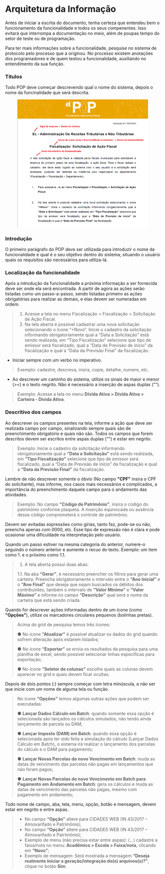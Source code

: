 # Arquitetura da Informação

Antes de iniciar a escrita do documento, tenha certeza que entendeu bem o funcionamento da funcionalidade e todos os seus compenentes. Isso evitará que interrompa a documentação no meio, além de poupas tempo do setor de teste ou de programação.

Para ter mais informações sobre a funcionalidade, pesquise no sistema de protocolo pelo processo que a originou. No processo existem anotações dos programadores e de quem testou a funcionalidade, auxiliando no entendimento da sua função.

### Títulos

Todo POP deve começar descrevendo qual o nome do sistema, depois o nome da funcinalidade que será descrita.

<figure><img src="../.gitbook/assets/image (1).png" alt=""><figcaption></figcaption></figure>

### Introdução

O primeiro parágrafo do POP deve ser utilizada para introduzir o nome da funcionalidade e qual é o seu objetivo dentro do sistema, situando o usuário quais os requisitos são necessários para utiliza-lá.

### Localização da funcionalidade

Após a introdução da funcionalidade a próxima informação a ser fornecida deve ser onde ela será encontrada. A partir de agora as ações serão listadas como um passo-a-passo, sendo listadas primeiro as ações obrigatórias para realizar as demais, e elas devem ser numeradas em ordem.

> 1. Acesse a tela no menu Fiscalização > Fiscalização > Solicitação de Ação Fiscal.
> 2. Na tela aberta é possível cadastrar uma nova solicitação selecionando o ícone “+Novo”. Inicie o cadastro da solicitação informando obrigatoriamente qual a “Data a Solicitação” está sendo realizada, em “Tipo Fiscalização” selecione que tipo de emissor será fiscalizado, qual a “Data de Previsão de início” da fiscalização e qual a “Data da Previsão Final” da fiscalização.

* Iniciar sempre com um verbo no imperativo.

> Exemplo: cadastre, descreva, insira, copie, detalhe, numere, etc.

* Ao descrever um caminho do sistema, utilize os sinais de maior e menor (><) e o texto negrito. Não é necessário a inserção de aspas duplas ("").

> Exemplo: Acesse a tela no menu **Dívida Ativa > Dívida Ativa > Carteira - Dívida Ativa**.

### Descritivo dos campos

Ao descrever os campos presentes na tela, informe a ação que deve ser realizada campo por campo, sinalizando sempre quais são de preenchimento obrigatório e quais não são. Todos os campos que forem descritos devem ser escritos entre aspas duplas ("") e estar em negrito.

> Exemplo: Inicie o cadastro da solicitação informando obrigatoriamente qual a **“Data a Solicitação”** está sendo realizada, em **“Tipo Fiscalização”** selecione que tipo de emissor será fiscalizado, qual a “Data de Previsão de início” da fiscalização e qual a **“Data da Previsão Final”** da fiscalização.

Lembre de não descrever somente o óbvio (No campo **"CPF"** insira o CPF do solicitante), mas informe, nos casos mais necessários e complicados, a importância do preenchimento daquele campo para o andamento das atividades.

> Exemplo: No campo **"Código do Patrimônio"**, insira o código do patrimônio conforme plaqueta. A inserção equivocada ou ausência desse código comprometerá o controle de patrimônio.

Devem ser evitadas expressões como gírias, tanto faz, pode-se ou não, preencha apenas com 0000, etc. Esse tipo de expressão não é clara e pode ocasionar uma dificuldade na interpretação pelo usuário.

Quando um passo estiver na mesma categoria do anterior, numere-o seguindo o número anterior e aumente o recuo do texto. Exemplo: um item como 1. e o próximo como 1.1.

> 1. A tela aberta possui duas abas:
>
> 1.1. Na aba **“Gerar”**, é necessário preencher os filtros para gerar uma carteira. Preencha obrigatoriamente o intervalo entre o **“Ano Inicial”** e o **“Ano Final”** que deseja que sejam buscados os débitos dos contribuintes, também o intervalo de **“Valor Mínimo”** e **“Valor Máximo”** e informe no campo **“Descrição”** qual será o nome da carteira que está sendo criada.

Quando for descrever ações informadas dentro de um ícone (como **"Opções"**), utilize os marcadores circulares pequenos (bolinhas pretas).

> Acima do grid de pesquisa temos três ícones:
>
> ● No ícone **“Atualizar”** é possível atualizar os dados do grid quando sofrem alteração após estarem listados;
>
> ● No ícone **“Exportar”** se envia os resultados da pesquisa para uma planilha de excel, sendo possível selecionar linhas específicas para exportação;
>
> ● No ícone **“Seletor de colunas”** escolhe quais as colunas devem aparecer no grid e quais devem ficar ocultas.

Depois de dois pontos (:) sempre começar com letra minúscula, a não ser que inicie com um nome de alguma tela ou função.

> No ícone **“Opções”** temos algumas outras ações que podem ser executadas:
>
> ● **Lançar Dados Cálculo em Batch**: quando somente essa opção é selecionada são lançados os cálculos simulados, não tendo ainda lançamento de parcela ou DAM;
>
> ● **Lançar Imposto (DAM) em Batch**: quando essa opção é selecionada após ter sido feita a simulação do cálculo (Lançar Dados Cálculo em Batch), o sistema irá realizar o lançamento dos parcelas do cálculo e o DAM para pagamento;
>
> ● **Lançar Novas Parcelas do novo Vencimento em Batch**: muda as datas de vencimento das parcelas não pagas em lançamentos que não foram pagos;
>
> ● **Lançar Novas Parcelas do novo Vencimento em Batch para Pagamento em Andamento em Batch**: gera os cálculos e muda as datas de vencimento das parcelas não pagas, mesmo com pagamento em andamento;

Todo nome de campo, aba, tela, menu, opção, botão e mensagem, devem estar em negrito e entre aspas.

> * No campo **“Opção”** altere para CIDADES WEB (IN 43/2017 – Almoxarifado e Patrimônio);
> * No campo **“Opção”** altere para CIDADES WEB (IN 43/2017 – Almoxarifado e Patrimônio);
> * Exemplo de menu (não precisa estar entre aspas): (…) cadastre a faixa/nota no menu: **Acadêmico > Escola > Faixa/nota**, clicando em **“Novo”**;
> * Exemplo de mensagem: Será mostrada a mensagem **“Deseja realmente iniciar a geração/integração do(s) arquivos(s)?”**, clique no botão **Sim**.
